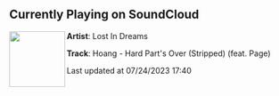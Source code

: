 ## Currently Playing on SoundCloud

[<img align="left" width="100" src="https://i1.sndcdn.com/artworks-yctCGr8vvIjbtF14-Gd4nuw-t500x500.jpg">](https://soundcloud.com/itslostindreams/hoang-hard-parts-over-stripped-feat-page)

**Artist**: Lost In Dreams 

**Track**: Hoang - Hard Part's Over (Stripped) (feat. Page)

Last updated at 07/24/2023 17:40
